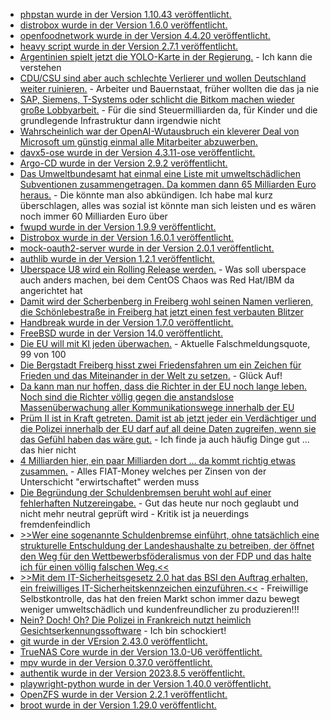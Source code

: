 * [phpstan wurde in der Version 1.10.43 veröffentlicht.](https://github.com/phpstan/phpstan/releases/tag/1.10.43)
* [distrobox wurde in der Version 1.6.0 veröffentlicht.](https://github.com/89luca89/distrobox/releases/tag/1.6.0)
* [openfoodnetwork wurde in der Version 4.4.20 veröffentlicht.](https://github.com/openfoodfoundation/openfoodnetwork/releases/tag/v4.4.20)
* [heavy script wurde in der Version 2.7.1 veröffentlicht.](https://github.com/Heavybullets8/heavy_script/releases/tag/v2.7.1)
* [Argentinien spielt jetzt die YOLO-Karte in der Regierung.](https://blog.fefe.de/?ts=9ba5b4fc) - Ich kann die verstehen
* [CDU/CSU sind aber auch schlechte Verlierer und wollen Deutschland weiter ruinieren.](https://blog.fefe.de/?ts=9ba5b7ba) - Arbeiter und Bauernstaat, früher wollten die das ja nie
* [SAP, Siemens, T-Systems oder schlicht die Bitkom machen wieder große Lobbyarbeit.](https://blog.fefe.de/?ts=9ba5a204) - Für die sind Steuermilliarden da, für Kinder und die grundlegende Infrastruktur dann irgendwie nicht
* [Wahrscheinlich war der OpenAI-Wutausbruch ein kleverer Deal von Microsoft um günstig einmal alle Mitarbeiter abzuwerben.](https://blog.fefe.de/?ts=9ba58ecb)
* [davx5-ose wurde in der Version 4.3.11-ose veröffentlicht.](https://github.com/bitfireAT/davx5-ose/releases/tag/v4.3.11-ose)
* [Argo-CD wurde in der Version 2.9.2 veröffentlicht.](https://github.com/argoproj/argo-cd/releases/tag/v2.9.2)
* [Das Umweltbundesamt hat einmal eine Liste mit umweltschädlichen Subventionen zusammengetragen. Da kommen dann 65 Milliarden Euro heraus.](https://blog.fefe.de/?ts=9ba24e2d) - Die könnte man also abkündigen. Ich habe mal kurz überschlagen, alles was sozial ist könnte man sich leisten und es wären noch immer 60 Milliarden Euro über
* [fwupd wurde in der Version 1.9.9 veröffentlicht.](https://github.com/fwupd/fwupd/releases/tag/1.9.9)
* [Distrobox wurde in der Version 1.6.0.1 veröffentlicht.](https://github.com/89luca89/distrobox/releases/tag/1.6.0.1)
* [mock-oauth2-server wurde in der Version 2.0.1 veröffentlicht.](https://github.com/navikt/mock-oauth2-server/releases/tag/2.0.1)
* [authlib wurde in der Version 1.2.1 veröffentlicht.](https://github.com/lepture/authlib/releases/tag/v1.2.1)
* [Uberspace U8 wird ein Rolling Release werden.](https://blog.uberspace.de/pakete-bauen-auf-u7/) - Was soll uberspace auch anders machen, bei dem CentOS Chaos was Red Hat/IBM da angerichtet hat
* [Damit wird der Scherbenberg in Freiberg wohl seinen Namen verlieren, die Schönlebestraße in Freiberg hat jetzt einen fest verbauten Blitzer](https://www.youtube.com/watch?v=l0GBWFj9sh0)
* [Handbreak wurde in der Version 1.7.0 veröffentlicht.](https://www.linux-magazin.de/news/handbrake-1-7-0-unterstuetzt-hardwarebeschleunigte-av1-encoder/)
* [FreeBSD wurde in der Version 14.0 veröffentlicht.](https://www.phoronix.com/news/FreeBSD-14.0-Released)
* [Die EU will mit KI jeden überwachen.](https://www.patrick-breyer.de/ki-eu-will-biometrische-massenueberwachung-im-oeffentlichen-raum-nach-europa-bringen/) - Aktuelle Falschmeldungsquote, 99 von 100
* [Die Bergstadt Freiberg hisst zwei Friedensfahren um ein Zeichen für Frieden und das Miteinander in der Welt zu setzen.](https://www.mdr.de/nachrichten/sachsen/chemnitz/freiberg/friedensfahne-schlossplatz-gymnasium-100.html) - Glück Auf!
* [Da kann man nur hoffen, dass die Richter in der EU noch lange leben. Noch sind die Richter völlig gegen die anstandslose Massenüberwachung aller Kommunikationswege innerhalb der EU](https://www.patrick-breyer.de/ehemaliger-eugh-richter-zur-chatkontrolle-eu-plaene-zum-wahllosen-durchsuchen-privater-nachrichten-und-zum-aufbrechen-sicherer-verschluesselungen-haben-vor-gericht-keine-chance/)
* [Prüm II ist in Kraft getreten. Damit ist ab jetzt jeder ein Verdächtiger und die Polizei innerhalb der EU darf auf all deine Daten zugreifen, wenn sie das Gefühl haben das wäre gut.](https://blog.fefe.de/?ts=9ba316bc) - Ich finde ja auch häufig Dinge gut ... das hier nicht
* [4 Milliarden hier, ein paar Milliarden dort ... da kommt richtig etwas zusammen.](https://blog.fefe.de/?ts=9ba31580) - Alles FIAT-Money welches per Zinsen von der Unterschicht "erwirtschaftet" werden muss
* [Die Begründung der Schuldenbremsen beruht wohl auf einer fehlerhaften Nutzereingabe.](https://blog.fefe.de/?ts=9ba31412) - Gut das heute nur noch geglaubt und nicht mehr neutral geprüft wird - Kritik ist ja neuerdings fremdenfeindlich
* [>>Wer eine sogenannte Schuldenbremse einführt, ohne tatsächlich eine strukturelle Entschuldung der Landeshaushalte zu betreiben, der öffnet den Weg für den Wettbewerbsföderalismus von der FDP und das halte ich für einen völlig falschen Weg.<<](https://blog.fefe.de/?ts=9ba3c61a)
* [>>Mit dem IT-Sicherheitsgesetz 2.0 hat das BSI den Auftrag erhalten, ein freiwilliges IT-Sicherheitskennzeichen einzuführen.<<](https://blog.fefe.de/?ts=9ba22aee) - Freiwillige Selbstkontrolle, das hat den freien Markt schon immer dazu bewegt weniger umweltschädlich und kundenfreundlicher zu produzieren!!!
* [Nein? Doch! Oh? Die Polizei in Frankreich nutzt heimlich Gesichtserkennungssoftware](https://netzpolitik.org/2023/medienrecherche-polizeien-in-frankreich-nutzen-heimlich-gesichtserkennungssoftware/) - Ich bin schockiert!
* [git wurde in der VErsion 2.43.0 veröffentlicht.](https://lwn.net/Articles/952121/)
* [TrueNAS Core wurde in der Version 13.0-U6 veröffentlicht.](https://github.com/truenas/documentation/releases/tag/TN13.0-U6)
* [mpv wurde in der Version 0.37.0 veröffentlicht.](https://github.com/mpv-player/mpv/releases/tag/v0.37.0)
* [authentik wurde in der Version 2023.8.5 veröffentlicht.](https://github.com/goauthentik/authentik/releases/tag/version/2023.8.5)
* [playwright-python wurde in der Version 1.40.0 veröffentlicht.](https://github.com/microsoft/playwright-python/releases/tag/v1.40.0)
* [OpenZFS wurde in der Version 2.2.1 veröffentlicht.](https://github.com/openzfs/zfs/releases/tag/zfs-2.2.1)
* [broot wurde in der Version 1.29.0 veröffentlicht.](https://github.com/Canop/broot/releases/tag/v1.29.0)
